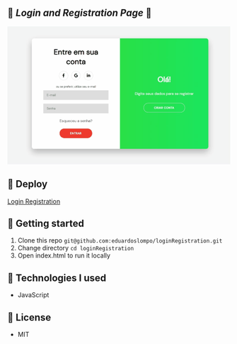 ## :calendar: _Login and Registration Page_ :calendar:

![Login and Registration Page](https://raw.githubusercontent.com/eduardoslompo/loginRegistration/master/assets/imgs/Gif.gif)

## :rocket: Deploy

[Login Registration](https://loginregistrationpage.netlify.app/)

## :memo: Getting started

1. Clone this repo `git@github.com:eduardoslompo/loginRegistration.git`
2. Change directory `cd loginRegistration`
3. Open index.html to run it locally

## :construction: Technologies I used

- JavaScript

## :scroll: License
- MIT

